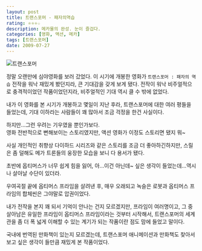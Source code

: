 ```yaml
---
layout: post
title: 트랜스포머 - 패자의역습
rating: ⭐️⭐️⭐️☆
description: 메카물의 완성. 눈이 즐겁다.
categories: [영화, 액션, 메카]
tags: [트랜스포머]
date: 2009-07-27
---
```


![트랜스포머](../../review/img/2009/transformer2.jpg)

정말 오랜만에 심야영화를 보러 갔었다. 이 시기에 개봉한 영화가 `트랜스포머 : 패자의 역습`
전작을 워낙 재밌게 봤던지라, 큰 기대감을 갖게 보게 됐다.
전작이 워낙 비주얼적으로 충격적이었던 작품이었던지라, 비주얼적인 기대 역시 클 수 밖에 없었다.

내가 이 영화를 본 시기가 개봉하고 몇일이 지난 후라, 트랜스포머에 대한 여러 평들을 들었는데, 기대 이하라는 사람들이 꽤 많아서 조금 걱정을 한건 사실이다.

하지만...그런 우려는 기우였을 뿐인가보다.  
영화 전반적으로 뻔해보이는 스토리였지만, 액션 영화가 이정도 스토리면 됐지 뭐~

사실 개인적인 취향상 다이하드 시리즈와 같은 스토리를 조금 더 좋아하긴하지만, 스릴은 좀 덜해도 메가 트론들의 웅장한 모습을 보니 다 용서가 됐다.

초반에 옵티머스가 너무 쉽게 힘을 잃어, 아...이건 아닌데~ 싶은 생각이 들었는데...역시나 살아날 수단이 있더라.

우여곡절 끝에 옵티머스 프라임을 살려낸 후, 매우 오래되고 녹슬은 로봇과 옵티머스 프라임의 합체씬은 그야말로 압권이었다.

내가 전작을 본지 꽤 되서 기억이 안나는 건지 모르겠지만, 프라임이 여러명이고, 그 중 살아남은 유일한 프라임이 옵티머스 프라임이라는 것부터 시작해서, 트랜스포머의 세계관을 좀 더 폭 넓게 이해할 수 있는 계기가 되는 작품이란 점도 맘에 들었고 말이다.

국내에 번역된 만화책이 있는지 모르겠는데, 트랜스포머 애니메이션과 만화책도 찾아서 보고 싶은 생각이 들만큼 재밌게 본 작품이었다.